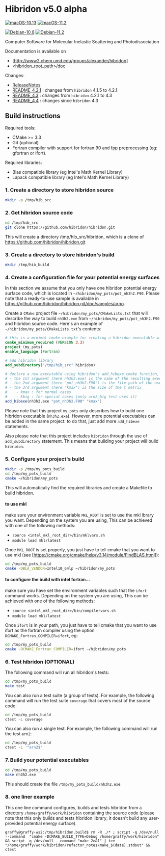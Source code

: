# Hibridon v5.0 alpha

[![macOS-10.13](https://github.com/hibridon/hibridon/actions/workflows/macOS-10.13.yml/badge.svg?branch=master)](https://github.com/hibridon/hibridon/actions/workflows/macOS-10.13.yml)
[![macOS-11.2](https://github.com/hibridon/hibridon/actions/workflows/macOS-11.2.yml/badge.svg?branch=master)](https://github.com/hibridon/hibridon/actions/workflows/macOS-11.2.yml)

[![Debian-10.6](https://github.com/hibridon/hibridon/actions/workflows/Debian-10.6.yml/badge.svg?branch=master)](https://github.com/hibridon/hibridon/actions/workflows/Debian-10.6.yml)
[![Debian-11.2](https://github.com/hibridon/hibridon/actions/workflows/Debian-11.2.yml/badge.svg?branch=master)](https://github.com/hibridon/hibridon/actions/workflows/Debian-11.2.yml)

Computer Software for
Molecular Inelastic Scattering and Photodissociation

Documentation is available on
- [http://www2.chem.umd.edu/groups/alexander/hibridon]
- [<hibridon_root_path>/doc](doc)

Changes:
- [ReleaseNotes](ReleaseNotes)
- [README_4.2.1](README_4.2.1) : changes from `hibridon` 4.1.5 to 4.2.1
- [README_4.3](README_4.3) : changes from `hibridon` 4.2.1 to 4.3 
- [README_4.4](README_4.4) : changes since `hibridon` 4.3

## Build instructions

Required tools:
* CMake >= 3.3
* Git (optional)
* Fortran compiler with support for fortran 90 and fpp preprocessing (eg: gfortran or ifort).

Required libraries:

* Blas compatible library (eg Intel's Math Kernel Library)
* Lapack compatible library (eg Intel's Math Kernel Library)

### 1. Create a directory to store hibridon source

```bash
mkdir -p /tmp/hib_src
```
### 2. Get hibridon source code

```bash
cd /tmp/hib_src
git clone https://github.com/hibridon/hibridon.git
```
This will create a directory /tmp/hib_src/hibridon, which is a clone of https://github.com/hibridon/hibridon.git 

### 3. Create a directory to store hibridon's build

```bash
mkdir /tmp/hib_build
```

### 4. Create a configuration file for your potential energy surfaces

In this section we assume that you only have one hibridon potential energy surface code, which is located in `~/hibridon/my_pots/pot_nh3h2.F90`. Please note that a ready-to-use sample is available in https://github.com/hibridon/hibridon.git/doc/samples/arno.

Create a `CMake` project file `~/hibridon/my_pots/CMakeLists.txt` that will describe the way to build `nh3h2.exe` from `~/hibridon/my_pots/pot_nh3h2.F90` and hibridon source code. Here's an example of `~/hibridon/my_pots/CMakeLists.txt`'s contents:

```cmake
# this is a minimal cmake example for creating a hibridon executable with a user-defined potential
cmake_minimum_required (VERSION 3.3)
project (my_pots)
enable_language (Fortran)

# add hibridon library
add_subdirectory("/tmp/hib_src" hibridon)

# declare a new executable using hibridon's add_hibexe cmake function, where:
# - the 1st argument (here nh3h2.exe) is the name of the resulting executable
# - the 2nd argument (here "pot_nh3h2.F90") is the file path of the user provided potential file
# - the 3rd argument (here "kmax") is the size of the t matrix
#    - kmax : for normal cases
#    - kbig : for special cases (only arn2_big test uses it)
add_hibexe(nh3h2.exe "pot_nh3h2.F90" "kmax")
```

Please note that this project `my_pots` only describes how to build one hibridon executable (`nh3h2.exe`). However, more potential executables can be added in the same project: to do that, just add more `add_hibexe` statements.

Also please note that this project includes `hibridon` through the use of `add_subdirectory` statement. This means that building your project will build `hibridon`.

### 5. Configure your project's build

```bash
mkdir -p /tmp/my_pots_build
cd /tmp/my_pots_build
cmake ~/hibridon/my_pots
```
This will automatically find the required libraries and create a Makefile to build hibridon. 

#### to use mkl

make sure your environment variable `MKL_ROOT` is set to use the mkl lbrary you want. Depending on the system you are using, This can be achieved with one of the following methods:
- `source <intel_mkl_root_dir>/bin/mklvars.sh`
- `module load mkl/latest`

Once `MKL_ROOT` is set properly, you just have to tell cmake that you want to use mkl (see [https://cmake.org/cmake/help/v3.14/module/FindBLAS.html]):

```bash
cd /tmp/my_pots_build
cmake -DBLA_VENDOR=Intel10_64lp ~/hibridon/my_pots
```

#### to configure the build with intel fortran...

make sure you have set the environment variables such that the `ifort` command works. Depending on the system you are using, This can be achieved with one of the following methods:
- `source <intel_mkl_root_dir>/bin/compilervars.sh`
- `module load mkl/latest`

Once `ifort` is in your path, you just have to tell cmake that you want to use ifort as the fortran compiler using the option `-DCMAKE_Fortran_COMPILER=ifort`, eg:

```bash
cd /tmp/my_pots_build
cmake -DCMAKE_Fortran_COMPILER=ifort ~/hibridon/my_pots
```

### 6. Test hibridon (OPTIONAL)

The following command will run all hibridon's tests:

```bash
cd /tmp/my_pots_build
make test
```

You can also run a test suite (a group of tests). For example, the following command will run the test suite `coverage` that covers most of the source code:

```bash
cd /tmp/my_pots_build
ctest -L coverage 
```

You can also run a single test. For example, the following command will run the test `arn2`:

```bash
cd /tmp/my_pots_build
ctest -L '^arn2$'
```

### 7. Build your potential executables

```bash
cd /tmp/my_pots_build
make nh3h2.exe
```
This should create the file `/tmp/my_pots_build/nh3h2.exe`

### 8. one liner example

This one line command configures, builds and tests hibridon from a directory `/home/graffy/work/hibridon` containing the source code (please note that this only builds and tests hibridon library; it doesn't build any user-provided potential energy surface).

```
graffy@graffy-ws2:/tmp/hibridon.build$ rm -R ./* ; script -q /dev/null --command  "cmake -DCMAKE_BUILD_TYPE=Debug /home/graffy/work/hibridon" && script -q /dev/null --command "make 2>&1" | tee "/home/graffy/work/hibridon/refactor_notes/make_$(date).stdout" && ctest
```
<!---
## For code contributors

### Code coverage

Code coverage option `ENABLE_CODE_COVERAGE` allows the delvelopers to identify the portions of hibridon source code that are not yet covered by the tests.

To activate code coverage, add `-DENABLE_CODE_COVERAGE=ON` to the cmake command. This option will generate code coverage info files when running tests.

Then, `make html_coverages`, will convert these coverage files into html reports:
- `<hibridon_build_dir>/coverage/<test_id>/index.html`: a report that shows the code covered by the test `<test_id>`
- `<hibridon_build_dir>/coverage/total/index.html`: a report that shows the code covered by all tests

### Performance profiling

To activate profiling, add `-DENABLE_PROFILING=ON` to the cmake command. This will build and run hibridon with profiling option. When run, each test will additionnaly create a `call_graph.pdf` file which shows where time was spent during the test.
-->
